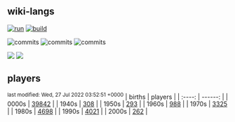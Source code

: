 ## wiki-langs
[![run](https://github.com/dreamerminsk/wiki-langs/actions/workflows/run.yml/badge.svg)](https://github.com/dreamerminsk/wiki-langs/actions/workflows/run.yml)
[![build](https://github.com/dreamerminsk/wiki-langs/actions/workflows/build.yml/badge.svg)](https://github.com/dreamerminsk/wiki-langs/actions/workflows/build.yml)

![commits](https://img.shields.io/github/commit-activity/y/dreamerminsk/wiki-langs)
![commits](https://img.shields.io/github/commit-activity/m/dreamerminsk/wiki-langs)
![commits](https://img.shields.io/github/commit-activity/w/dreamerminsk/wiki-langs)

![](https://img.shields.io/github/languages/code-size/dreamerminsk/wiki-langs)
![](https://img.shields.io/github/repo-size/dreamerminsk/wiki-langs)

## players
<sup>last modified: Wed, 27 Jul 2022 03:52:51 +0000</sup>
| births | players |
| :----: | ------: |
| 0000s | [39842](players/0000.births.csv) |
| 1940s | [308](players/1940.births.csv) |
| 1950s | [293](players/1950.births.csv) |
| 1960s | [988](players/1960.births.csv) |
| 1970s | [3325](players/1970.births.csv) |
| 1980s | [4698](players/1980.births.csv) |
| 1990s | [4021](players/1990.births.csv) |
| 2000s | [262](players/2000.births.csv) |

